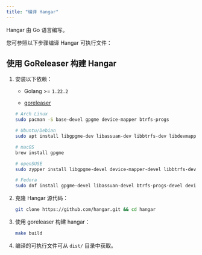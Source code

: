 ```yaml
---
title: "编译 Hangar"
---
```


Hangar 由 Go 语言编写。

您可参照以下步骤编译 Hangar 可执行文件：

## 使用 GoReleaser 构建 Hangar

1. 安装以下依赖：

    - Golang >= `1.22.2`

    - [goreleaser](https://goreleaser.com)

    ```sh
    # Arch Linux
    sudo pacman -S base-devel gpgme device-mapper btrfs-progs

    # Ubuntu/Debian
    sudo apt install libgpgme-dev libassuan-dev libbtrfs-dev libdevmapper-dev pkg-config gcc

    # macOS
    brew install gpgme

    # openSUSE
    sudo zypper install libgpgme-devel device-mapper-devel libbtrfs-devel glib2-devel

    # Fedora
    sudo dnf install gpgme-devel libassuan-devel btrfs-progs-devel device-mapper-devel
    ```

1. 克隆 Hangar 源代码：

    ```bash
    git clone https://github.com/hangar.git && cd hangar
    ```

1. 使用 goreleaser 构建 hangar：

    ```bash
    make build
    ```

1. 编译的可执行文件可从 `dist/` 目录中获取。
